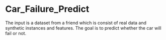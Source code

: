 # Car_Failure_Predict
The input is a dataset from a friend which is consist of real data and synthetic instances and features. The goal is to predict whether the car will fail or not.
